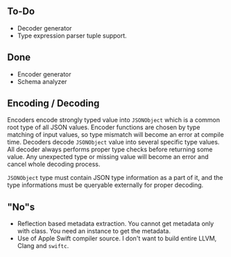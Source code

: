 

To-Do
-----
- Decoder generator
- Type expression parser tuple support.

Done
----
- Encoder generator
- Schema analyzer



Encoding / Decoding
-------------------

Encoders encode strongly typed value into `JSONObject` which is a common root type of all JSON values.
Encoder functions are chosen by type matching of input values, so type mismatch will become an error
at compile time.
Decoders decode `JSONObject` value into several specific type values. All decoder always performs proper
type checks before returning some value. Any unexpected type or missing value will become an error and 
cancel whole decoding process.

`JSONObject` type must contain JSON type information as a part of it, and the type informations must be
queryable externally for proper decoding.





"No"s
-----
- Reflection based metadata extraction.
    You cannot get metadata only with class.
    You need an instance to get the metadata. 
- Use of Apple Swift compiler source.
    I don't want to build entire LLVM, Clang and `swiftc`.
